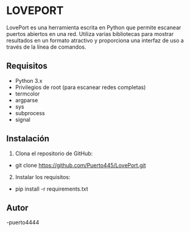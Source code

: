 # LOVEPORT

LovePort es una herramienta escrita en Python que permite escanear puertos abiertos en una red. Utiliza varias bibliotecas para mostrar resultados en un formato atractivo y proporciona una interfaz de uso a través de la línea de comandos.

## Requisitos

- Python 3.x
- Privilegios de root (para escanear redes completas)
- termcolor
- argparse
- sys
- subprocess
- signal

## Instalación

1. Clona el repositorio de GitHub:
- git clone https://github.com/Puerto445/LovePort.git

2. Instalar los requisitos:
- pip install -r requirements.txt


## Autor
-puerto4444
 
